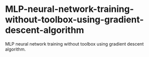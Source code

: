 # MLP-neural-network-training-without-toolbox-using-gradient-descent-algorithm
MLP neural network training without toolbox using gradient descent algorithm.

